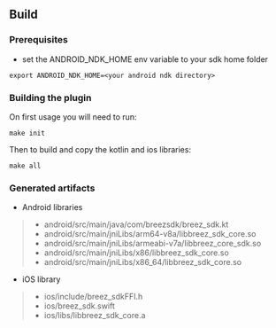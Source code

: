 ## Build

### Prerequisites
* set the ANDROID_NDK_HOME env variable to your sdk home folder
```
export ANDROID_NDK_HOME=<your android ndk directory>
```

### Building the plugin
On first usage you will need to run:
```
make init
```
Then to build and copy the kotlin and ios libraries:
```
make all
```

### Generated artifacts
* Android libraries
 >* android/src/main/java/com/breezsdk/breez_sdk.kt
 >* android/src/main/jniLibs/arm64-v8a/libbreez_sdk_core.so
 >* android/src/main/jniLibs/armeabi-v7a/libbreez_core_sdk.so
 >* android/src/main/jniLibs/x86/libbreez_sdk_core.so
 >* android/src/main/jniLibs/x86_64/libbreez_sdk_core.so
* iOS library
 >* ios/include/breez_sdkFFI.h
 >* ios/breez_sdk.swift
 >* ios/libs/libbreez_sdk_core.a
